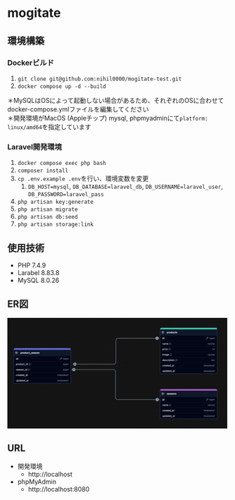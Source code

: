 # mogitate

## 環境構築

### Dockerビルド
1. `git clone git@github.com:nihil0000/mogitate-test.git`
2. `docker compose up -d --build`

＊MySQLはOSによって起動しない場合があるため、それぞれのOSに合わせてdocker-compose.ymlファイルを編集してください\
＊開発環境がMacOS (Appleチップ) mysql, phpmyadminにて`platform: linux/amd64`を指定しています

### Laravel開発環境
1. `docker compose exec php bash`
2. `composer install`
3. `cp .env.example .env`を行い、環境変数を変更
    1. `DB_HOST=mysql`, `DB_DATABASE=laravel_db`, `DB_USERNAME=laravel_user`, `DB_PASSWORD=laravel_pass`
4. `php artisan key:generate`
5. `php artisan migrate`
6. `php artisan db:seed`
7. `php artisan storage:link`

## 使用技術
- PHP 7.4.9
- Larabel 8.83.8
- MySQL 8.0.26

## ER図
<img src="images/er.png" alt="ER図" width="500">

## URL
- 開発環境
    - http://localhost
- phpMyAdmin
    - http://localhost:8080
